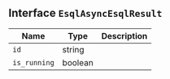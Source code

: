 ## Interface `EsqlAsyncEsqlResult`

| Name | Type | Description |
| - | - | - |
| `id` | string | &nbsp; |
| `is_running` | boolean | &nbsp; |
